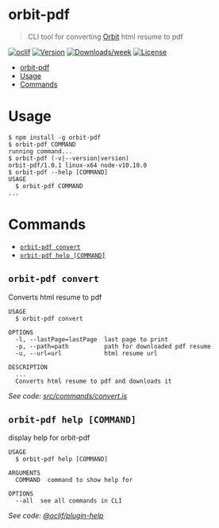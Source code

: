 # orbit-pdf
> CLI tool for converting [Orbit](https://github.com/sharu725/online-cv) html resume to pdf


[![oclif](https://img.shields.io/badge/cli-oclif-brightgreen.svg)](https://oclif.io)
[![Version](https://img.shields.io/npm/v/orbit-pdf.svg)](https://npmjs.org/package/orbit-pdf)
[![Downloads/week](https://img.shields.io/npm/dw/orbit-pdf.svg)](https://npmjs.org/package/orbit-pdf)
[![License](https://img.shields.io/npm/l/orbit-pdf.svg)](https://github.com/zsevic/orbit-pdf/blob/master/package.json)

<!-- toc -->
* [orbit-pdf](#orbit-pdf)
* [Usage](#usage)
* [Commands](#commands)
<!-- tocstop -->
# Usage
<!-- usage -->
```sh-session
$ npm install -g orbit-pdf
$ orbit-pdf COMMAND
running command...
$ orbit-pdf (-v|--version|version)
orbit-pdf/1.0.1 linux-x64 node-v10.10.0
$ orbit-pdf --help [COMMAND]
USAGE
  $ orbit-pdf COMMAND
...
```
<!-- usagestop -->
# Commands
<!-- commands -->
* [`orbit-pdf convert`](#orbit-pdf-convert)
* [`orbit-pdf help [COMMAND]`](#orbit-pdf-help-command)

## `orbit-pdf convert`

Converts html resume to pdf

```
USAGE
  $ orbit-pdf convert

OPTIONS
  -l, --lastPage=lastPage  last page to print
  -p, --path=path          path for downloaded pdf resume
  -u, --url=url            html resume url

DESCRIPTION
  ...
  Converts html resume to pdf and downloads it
```

_See code: [src/commands/convert.js](https://github.com/zsevic/orbit-pdf/blob/v1.0.1/src/commands/convert.js)_

## `orbit-pdf help [COMMAND]`

display help for orbit-pdf

```
USAGE
  $ orbit-pdf help [COMMAND]

ARGUMENTS
  COMMAND  command to show help for

OPTIONS
  --all  see all commands in CLI
```

_See code: [@oclif/plugin-help](https://github.com/oclif/plugin-help/blob/v2.1.6/src/commands/help.ts)_
<!-- commandsstop -->
